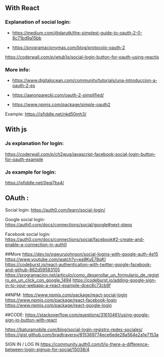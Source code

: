 ## With React
### Explanation of social login:
- https://medium.com/@darutk/the-simplest-guide-to-oauth-2-0-8c71bd9a15bb

- https://programacionymas.com/blog/protocolo-oauth-2

https://coderwall.com/p/wtub1q/social-login-button-for-oauth-using-reactjs


### More info:
- https://www.digitalocean.com/community/tutorials/una-introduccion-a-oauth-2-es

- https://aaronparecki.com/oauth-2-simplified/

- https://www.npmjs.com/package/simple-oauth2

Example:
https://jsfiddle.net/nkd50mh3/

## With js

### Js explanation for login:
https://coderwall.com/p/ch2wug/javascript-facebook-social-login-button-for-oauth-example

### Js example for login:
https://jsfiddle.net/0eqj7bs4/


## OAuth :

Social login:
https://auth0.com/learn/social-login/

Google social login:
https://auth0.com/docs/connections/social/google#next-steps

Facebook social login:
https://auth0.com/docs/connections/social/facebook#2-create-and-enable-a-connection-in-auth0


##More
https://dev.to/ogwurujohnson/social-logins-with-google-auth-4e15
https://www.youtube.com/watch?v=ea9KyE78qKI
https://codeburst.io/react-authentication-with-twitter-google-facebook-and-github-862d59583105
https://programacion.net/articulo/como_desarrollar_un_formulario_de_registro_en_un_click_con_google_1494
https://codeburst.io/adding-google-sign-in-to-your-webapp-a-react-example-dcec8c73cb9f

##NPM:
https://www.npmjs.com/package/react-social-login
https://www.npmjs.com/package/react-facebook-login
https://www.npmjs.com/package/react-google-login

##CODE:
https://stackoverflow.com/questions/31610461/using-google-sign-in-button-with-react

https://baturamobile.com/blog/social-login-registro-redes-sociales/
https://gist.github.com/bradtraversy/815369774ece6ede28a564e2a1e7153a


SIGN IN / LOG IN
https://community.auth0.com/t/is-there-a-difference-between-login-signup-for-social/15038/4




